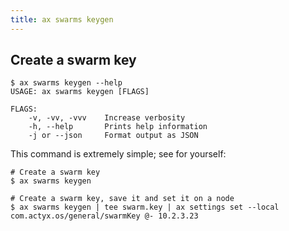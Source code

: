 ```yaml
---
title: ax swarms keygen
---
```


## Create a swarm key

```
$ ax swarms keygen --help
USAGE: ax swarms keygen [FLAGS]

FLAGS:
    -v, -vv, -vvv    Increase verbosity
    -h, --help       Prints help information
    -j or --json     Format output as JSON
```

This command is extremely simple; see for yourself:

```
# Create a swarm key
$ ax swarms keygen

# Create a swarm key, save it and set it on a node
$ ax swarms keygen | tee swarm.key | ax settings set --local com.actyx.os/general/swarmKey @- 10.2.3.23
```
